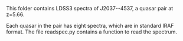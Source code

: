 This folder contains LDSS3 spectra of J2037--4537, a quasar pair at z=5.66.

Each quasar in the pair has eight spectra, which are in standard IRAF format. The file readspec.py contains a function to read the spectrum.
